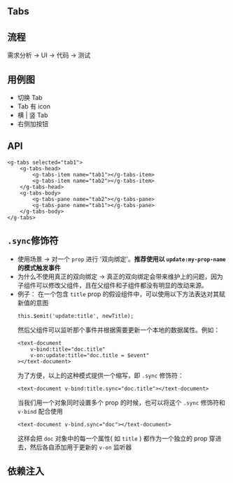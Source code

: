 ## Tabs

## 流程
需求分析 -> UI -> 代码 -> 测试

## 用例图
- 切换 Tab
- Tab 有 icon
- 横 | 竖 Tab
- 右侧加按钮

## API
```
<g-tabs selected="tab1">
    <g-tabs-head>
        <g-tabs-item name="tab1"></g-tabs-item>
        <g-tabs-item name="tab2"></g-tabs-item>
    </g-tabs-head>
    <g-tabs-body>
        <g-tabs-pane name="tab2"></g-tabs-pane>
        <g-tabs-pane name="tab1"></g-tabs-pane>
    </g-tabs-body>
</g-tabs>
```

## ` .sync `修饰符
- 使用场景 -> 对一个 ` prop ` 进行 '双向绑定'。**推荐使用以 ` update:my-prop-name ` 的模式触发事件**
- 为什么不使用真正的双向绑定 -> 真正的双向绑定会带来维护上的问题，因为子组件可以修改父组件，且在父组件和子组件都没有明显的改动来源。
- 例子： 在一个包含 ` title ` prop 的假设组件中，可以使用以下方法表达对其赋新值的意图
    ```
    this.$emit('update:title', newTitle);
    ```
    然后父组件可以监听那个事件并根据需要更新一个本地的数据属性。例如：
    ```
    <text-document
        v-bind:title="doc.title"
        v-on:update:title="doc.title = $event"
    ></text-document>
    ```
    为了方便，以上的这种模式提供一个缩写，即 ` .sync ` 修饰符：
    ```
    <text-document v-bind:title.sync="doc.title"></text-document>
    ```
    当我们用一个对象同时设置多个 prop 的时候，也可以将这个 ` .sync ` 修饰符和 ` v-bind ` 配合使用
    ```
    <text-document v-bind.sync="doc"></text-document>
    ```
    这样会把 ` doc ` 对象中的每一个属性( 如 ` title ` ) 都作为一个独立的 prop 穿进去，然后各自添加用于更新的 ` v-on ` 监听器

## 依赖注入
```

```

